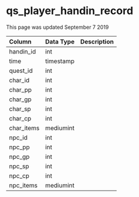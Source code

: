 # qs\_player\_handin\_record

This page was updated September 7 2019

| Column | Data Type | Description |
| :--- | :--- | :--- |
| handin\_id | int |  |
| time | timestamp |  |
| quest\_id | int |  |
| char\_id | int |  |
| char\_pp | int |  |
| char\_gp | int |  |
| char\_sp | int |  |
| char\_cp | int |  |
| char\_items | mediumint |  |
| npc\_id | int |  |
| npc\_pp | int |  |
| npc\_gp | int |  |
| npc\_sp | int |  |
| npc\_cp | int |  |
| npc\_items | mediumint |  |

